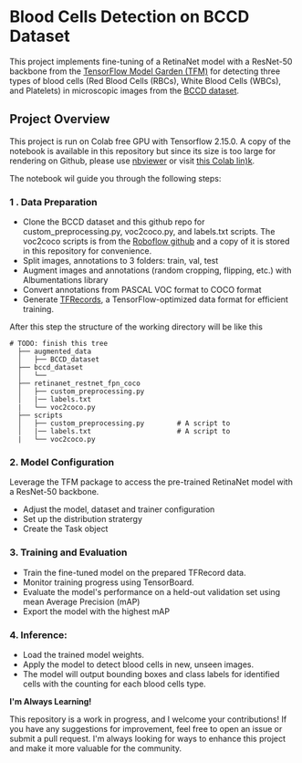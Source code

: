 # Blood Cells Detection on BCCD Dataset
This project implements fine-tuning of a RetinaNet model with a ResNet-50 backbone from the [TensorFlow Model Garden (TFM)](https://github.com/tensorflow/models) for detecting three types of blood cells (Red Blood Cells (RBCs), White Blood Cells (WBCs), and Platelets) in microscopic images from the [BCCD dataset](https://github.com/Shenggan/BCCD_Dataset).

## Project Overview
This project is run on Colab free GPU with Tensorflow 2.15.0. A copy of the notebook is available in this repository but since its size is too large for rendering on Github, please use [nbviewer](https://nbviewer.org/)
or visit [this Colab lin)k](https://colab.research.google.com/github/EveTLynn/Blood-Type-Detection/blob/main/Object_Detection_with_RetinaResnet_(TFM).ipynb). 

The notebook wil guide you through the following steps:

### 1 . Data Preparation
- Clone the BCCD dataset and this github repo for custom_preprocessing.py, voc2coco.py, and labels.txt scripts. The voc2coco scripts is from the [Roboflow github](https://github.com/roboflow/voc2coco) and a copy of it is stored in this repository for convenience.
- Split images, annotations to 3 folders: train, val, test
- Augment images and annotations (random cropping, flipping, etc.) with Albumentations library
- Convert annotations from PASCAL VOC format to COCO format
- Generate [TFRecords](https://www.tensorflow.org/tutorials/load_data/tfrecord), a TensorFlow-optimized data format for efficient training.

After this step the structure of the working directory will be like this
```
# TODO: finish this tree
  ├── augmented_data
  │   ├── BCCD_dataset
  ├── bccd_dataset
  │   └── 
  ├── retinanet_restnet_fpn_coco
  │   ├── custom_preprocessing.py        
  │   |── labels.txt                     
  |   └── voc2coco.py
  ├── scripts
  │   ├── custom_preprocessing.py        # A script to 
  │   |── labels.txt                     # A script to 
  |   └── voc2coco.py
```

### 2. Model Configuration
Leverage the TFM package to access the pre-trained RetinaNet model with a ResNet-50 backbone.
- Adjust the model, dataset and trainer configuration
- Set up the distribution stratergy
- Create the Task object

### 3. Training and Evaluation
- Train the fine-tuned model on the prepared TFRecord data.
- Monitor training progress using TensorBoard.
- Evaluate the model's performance on a held-out validation set using mean Average Precision (mAP)
- Export the model with the highest mAP

### 4. Inference:
- Load the trained model weights.
- Apply the model to detect blood cells in new, unseen images.
- The model will output bounding boxes and class labels for identified cells with the counting for each blood cells type.

**I'm Always Learning!**

This repository is a work in progress, and I welcome your contributions! If you have any suggestions for improvement, feel free to open an issue or submit a pull request. I'm always looking for ways to enhance this project and make it more valuable for the community. 
